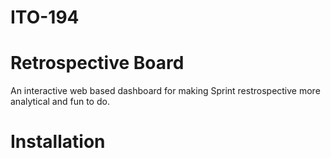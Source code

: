 # ITO-194
Retrospective Board
====================

An interactive web based dashboard for making Sprint restrospective more analytical and fun to do.

Installation
==============
